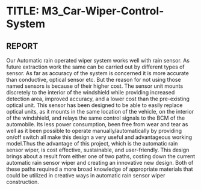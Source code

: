 # TITLE: M3_Car-Wiper-Control-System
## REPORT


Our Automatic rain operated wiper system works well with rain sensor. As future extraction work the same  can be  carried out  by different types of sensor. As far as  accuracy of the system is concerned it is more accurate than conductive, optical sensor etc. But the reason for not using those named sensors is because of their higher cost.  The sensor unit mounts discretely to the interior of the windshield while providing increased detection area, improved accuracy, and a lower cost than the pre-existing optical unit. This sensor has been designed to be able to easily replace optical units, as it mounts in the same location of the vehicle, on the interior of the windshield, and relays the same control signals to the BCM of the automobile. Its less power consumption, been free from wear and tear as well  as  it been  possible to operate  manually/automatically by  providing on/off switch  all make this design a very useful and advantageous working model.Thus the advantage of this project, which  is  the automatic rain sensor  wiper, is  cost effective, sustainable,  and user-friendly. This  design brings about a result from  either one of two paths, costing down the current automatic rain sensor wiper and creating an innovative new design. Both of these paths required  a  more broad knowledge of  appropriate materials  that could be  utilized in creative ways in automatic rain sensor wiper construction.

